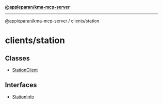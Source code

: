 [**@appleparan/kma-mcp-server**](../../README.md)

***

[@appleparan/kma-mcp-server](../../README.md) / clients/station

# clients/station

## Classes

- [StationClient](classes/StationClient.md)

## Interfaces

- [StationInfo](interfaces/StationInfo.md)
